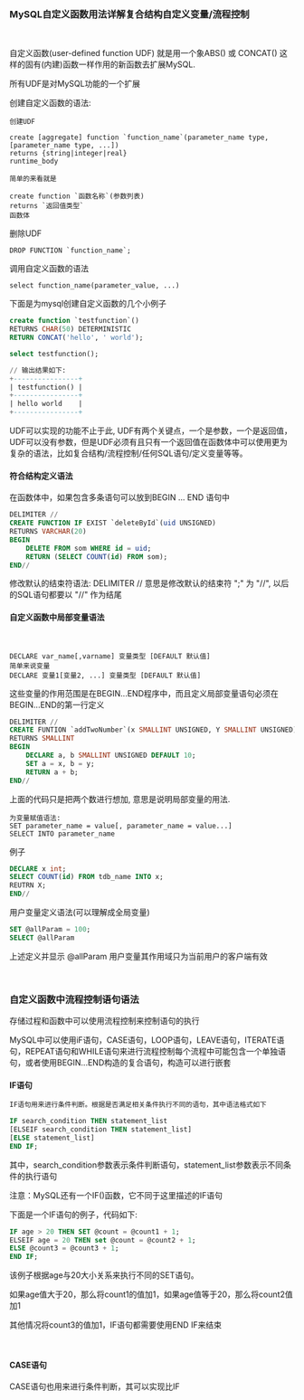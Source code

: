 
### MySQL自定义函数用法详解复合结构自定义变量/流程控制

<br/>

自定义函数(user-defined function UDF) 就是用一个象ABS() 或 CONCAT() 这样的固有(内建)函数一样作用的新函数去扩展MySQL.

所有UDF是对MySQL功能的一个扩展

创建自定义函数的语法:
```shell
创建UDF

create [aggregate] function `function_name`(parameter_name type, [parameter_name type, ...])
returns {string|integer|real}
runtime_body

简单的来看就是

create function `函数名称`(参数列表)
returns `返回值类型`
函数体
```

删除UDF

```shell
DROP FUNCTION `function_name`;
```

调用自定义函数的语法

```shell
select function_name(parameter_value, ...)
```

下面是为mysql创建自定义函数的几个小例子

```sql
create function `testfunction`()
RETURNS CHAR(50) DETERMINISTIC
RETURN CONCAT('hello', ' world');

select testfunction();

// 输出结果如下:
+----------------+
| testfunction() |
+----------------+
| hello world    |
+----------------+
```

UDF可以实现的功能不止于此, UDF有两个关键点，一个是参数，一个是返回值，UDF可以没有参数，但是UDF必须有且只有一个返回值在函数体中可以使用更为复杂的语法，比如复合结构/流程控制/任何SQL语句/定义变量等等。

#### 符合结构定义语法

在函数体中，如果包含多条语句可以放到BEGIN ... END 语句中

```sql
DELIMITER //
CREATE FUNCTION IF EXIST `deleteById`(uid UNSIGNED)
RETURNS VARCHAR(20)
BEGIN
    DELETE FROM som WHERE id = uid;
    RETURN (SELECT COUNT(id) FROM som);
END//
```

修改默认的结束符语法:
DELIMITER // 意思是修改默认的结束符 ";" 为 "//", 以后的SQL语句都要以 "//" 作为结尾

#### 自定义函数中局部变量语法

<br/>

```shell
DECLARE var_name[,varname] 变量类型 [DEFAULT 默认值]
简单来说变量
DECLARE 变量1[变量2, ...] 变量类型 [DEFAULT 默认值]
```

这些变量的作用范围是在BEGIN...END程序中，而且定义局部变量语句必须在BEGIN...END的第一行定义

```sql
DELIMITER //
CREATE FUNTION `addTwoNumber`(x SMALLINT UNSIGNED, Y SMALLINT UNSIGNED)
RETURNS SMALLINT
BEGIN
    DECLARE a, b SMALLINT UNSIGNED DEFAULT 10;
    SET a = x, b = y;
    RETURN a + b;
END//
```

上面的代码只是把两个数进行想加, 意思是说明局部变量的用法.

```shell
为变量赋值语法:
SET parameter_name = value[, parameter_name = value...]
SELECT INTO parameter_name
```

例子

```sql
DECLARE x int;
SELECT COUNT(id) FROM tdb_name INTO x;
REUTRN X;
END//
```

用户变量定义语法(可以理解成全局变量)

```sql
SET @allParam = 100;
SELECT @allParam
```

上述定义并显示 @allParam 用户变量其作用域只为当前用户的客户端有效

<br/>

### 自定义函数中流程控制语句语法

存储过程和函数中可以使用流程控制来控制语句的执行

MySQL中可以使用iF语句，CASE语句，LOOP语句，LEAVE语句，ITERATE语句，REPEAT语句和WHILE语句来进行流程控制每个流程中可能包含一个单独语句，或者使用BEGIN...END构造的复合语句，构造可以进行嵌套

#### IF语句

```sql
IF语句用来进行条件判断。根据是否满足相关条件执行不同的语句，其中语法格式如下

IF search_condition THEN statement_list
[ELSEIF search_condition THEN statement_list]
[ELSE statement_list]
END IF;
```

其中，search_condition参数表示条件判断语句，statement_list参数表示不同条件的执行语句

注意：MySQL还有一个IF()函数，它不同于这里描述的IF语句

下面是一个IF语句的例子，代码如下:

```sql
IF age > 20 THEN SET @count = @count1 + 1;
ELSEIF age = 20 THEN set @count = @count2 + 1;
ELSE @count3 = @count3 + 1;
END IF;
```

该例子根据age与20大小关系来执行不同的SET语句。

如果age值大于20，那么将count1的值加1，如果age值等于20，那么将count2值加1

其他情况将count3的值加1，IF语句都需要使用END IF来结束

<br/>

#### CASE语句

CASE语句也用来进行条件判断，其可以实现比IF
